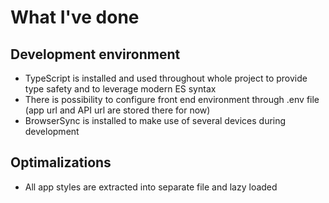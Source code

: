 # What I've done
## Development environment
- TypeScript is installed and used throughout whole project to provide type safety and to leverage modern ES syntax
- There is possibility to configure front end environment through .env file (app url and API url are stored there for now)
- BrowserSync is installed to make use of several devices during development

## Optimalizations
- All app styles are extracted into separate file and lazy loaded
